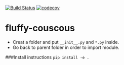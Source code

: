 [![Build Status](https://travis-ci.org/Kee-Wang/fluffy-couscous.svg?branch=master)](https://travis-ci.org/Kee-Wang/fluffy-couscous)
[![codecov](https://codecov.io/gh/Kee-Wang/fluffy-couscous/branch/master/graph/badge.svg)](https://codecov.io/gh/Kee-Wang/fluffy-couscous)
# fluffy-couscous

* Creat a folder and put `__init__.py` and `*.py` inside.
* Go back to parent folder in order to import module.

###Install instructions
`pip install -e .`
